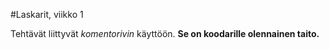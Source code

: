 #Laskarit, viikko 1

Tehtävät liittyvät *komentorivin* käyttöön. **Se on koodarille olennainen taito.**
